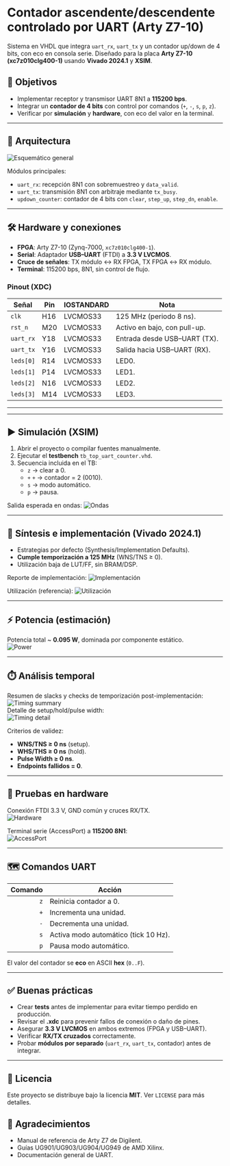 # Contador ascendente/descendente controlado por UART (Arty Z7-10)

Sistema en VHDL que integra `uart_rx`, `uart_tx` y un contador up/down de 4 bits, con eco en consola serie. Diseñado para la placa **Arty Z7-10 (xc7z010clg400-1)** usando **Vivado 2024.1** y **XSIM**.

## 🎯 Objetivos
- Implementar receptor y transmisor UART 8N1 a **115200 bps**.
- Integrar un **contador de 4 bits** con control por comandos (`+`, `-`, `s`, `p`, `z`).
- Verificar por **simulación** y **hardware**, con eco del valor en la terminal.

---

## 🧩 Arquitectura
![Esquemático general](Figuras/esquematico_general.png)

Módulos principales:
- `uart_rx`: recepción 8N1 con sobremuestreo y `data_valid`.
- `uart_tx`: transmisión 8N1 con arbitraje mediante `tx_busy`.
- `updown_counter`: contador de 4 bits con `clear`, `step_up`, `step_dn`, `enable`.

---

## 🛠️ Hardware y conexiones
- **FPGA**: Arty Z7-10 (Zynq-7000, `xc7z010clg400-1`).
- **Serial**: Adaptador **USB–UART** (FTDI) a **3.3 V LVCMOS**.
- **Cruce de señales**: TX módulo ↔ RX FPGA, TX FPGA ↔ RX módulo.
- **Terminal**: 115200 bps, 8N1, sin control de flujo.

### Pinout (XDC)
| Señal      | Pin | IOSTANDARD | Nota                          |
|------------|-----|------------|-------------------------------|
| `clk`      | H16 | LVCMOS33   | 125 MHz (periodo 8 ns).       |
| `rst_n`    | M20 | LVCMOS33   | Activo en bajo, con pull-up.  |
| `uart_rx`  | Y18 | LVCMOS33   | Entrada desde USB–UART (TX).  |
| `uart_tx`  | Y16 | LVCMOS33   | Salida hacia USB–UART (RX).   |
| `leds[0]`  | R14 | LVCMOS33   | LED0.                         |
| `leds[1]`  | P14 | LVCMOS33   | LED1.                         |
| `leds[2]`  | N16 | LVCMOS33   | LED2.                         |
| `leds[3]`  | M14 | LVCMOS33   | LED3.                         |

---


---

## ▶️ Simulación (XSIM)
1. Abrir el proyecto o compilar fuentes manualmente.
2. Ejecutar el **testbench** `tb_top_uart_counter.vhd`.
3. Secuencia incluida en el TB:
   - `z` → clear a 0.
   - `+` `+` → contador = 2 (0010).
   - `s` → modo automático.
   - `p` → pausa.

Salida esperada en ondas:
![Ondas](Figuras/wave1.png)

---

## 🧱 Síntesis e implementación (Vivado 2024.1)
- Estrategias por defecto (Synthesis/Implementation Defaults).
- **Cumple temporización a 125 MHz** (WNS/TNS ≥ 0).
- Utilización baja de LUT/FF, sin BRAM/DSP.

Reporte de implementación:
![Implementación](Figuras/report_implementation.png)

Utilización (referencia):
![Utilización](Figuras/report_utilization.png)

---

## ⚡ Potencia (estimación)
Potencia total ~ **0.095 W**, dominada por componente estático.  
![Power](Figuras/power_report.png)

---

## ⏱️ Análisis temporal
Resumen de slacks y checks de temporización post-implementación:  
![Timing summary](Figuras/timing.png)  
Detalle de setup/hold/pulse width:  
![Timing detail](Figuras/TIMING_IMPLEMENTATION.png)

Criterios de validez:
- **WNS/TNS ≥ 0 ns** (setup).
- **WHS/THS ≥ 0 ns** (hold).
- **Pulse Width ≥ 0 ns**.
- **Endpoints fallidos = 0**.

---

## 🔌 Pruebas en hardware
Conexión FTDI 3.3 V, GND común y cruces RX/TX.  
![Hardware](Figuras/hardware.jpeg)

Terminal serie (AccessPort) a **115200 8N1**:  
![AccessPort](Figuras/accessport.png)

---

## 🗺️ Comandos UART
| Comando | Acción                                 |
|--------:|----------------------------------------|
| `z`     | Reinicia contador a 0.                 |
| `+`     | Incrementa una unidad.                 |
| `-`     | Decrementa una unidad.                 |
| `s`     | Activa modo automático (tick 10 Hz).   |
| `p`     | Pausa modo automático.                 |

El valor del contador se **eco** en ASCII **hex** (`0..F`).

---

## ✅ Buenas prácticas
- Crear **tests** antes de implementar para evitar tiempo perdido en producción.
- Revisar el **.xdc** para prevenir fallos de conexión o daño de pines.
- Asegurar **3.3 V LVCMOS** en ambos extremos (FPGA y USB–UART).
- Verificar **RX/TX cruzados** correctamente.
- Probar **módulos por separado** (`uart_rx`, `uart_tx`, contador) antes de integrar.

---

## 📜 Licencia
Este proyecto se distribuye bajo la licencia **MIT**. Ver `LICENSE` para más detalles.

## 🙌 Agradecimientos
- Manual de referencia de Arty Z7 de Digilent.  
- Guías UG901/UG903/UG904/UG949 de AMD Xilinx.  
- Documentación general de UART.


